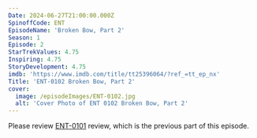 ```yaml
---
Date: 2024-06-27T21:00:00.000Z
SpinoffCode: ENT
EpisodeName: 'Broken Bow, Part 2'
Season: 1
Episode: 2
StarTrekValues: 4.75
Inspiring: 4.75
StoryDevelopment: 4.75
imdb: 'https://www.imdb.com/title/tt25396064/?ref_=tt_ep_nx'
Title: 'ENT-0102 Broken Bow, Part 2'
cover:
  image: /episodeImages/ENT-0102.jpg
  alt: 'Cover Photo of ENT 0102 Broken Bow, Part 2'
---
```


Please review [ENT-0101](/review/ent-0101/) review, which is the previous part of this episode.
